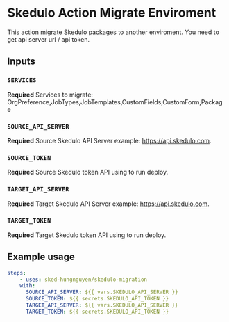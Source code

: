 # Skedulo Action Migrate Enviroment

This action migrate Skedulo packages to another enviroment. You need to get api server url / api token.

## Inputs

### `SERVICES`

**Required** Services to migrate: OrgPreference,JobTypes,JobTemplates,CustomFields,CustomForm,Package

### `SOURCE_API_SERVER`

**Required** Source Skedulo API Server example: https://api.skedulo.com.

### `SOURCE_TOKEN`

**Required** Source Skedulo token API using to run deploy.

### `TARGET_API_SERVER`

**Required** Target Skedulo API Server example: https://api.skedulo.com.

### `TARGET_TOKEN`

**Required** Target Skedulo token API using to run deploy.

## Example usage

```yaml
steps:
    - uses: sked-hungnguyen/skedulo-migration
    with:
      SOURCE_API_SERVER: ${{ vars.SKEDULO_API_SERVER }}
      SOURCE_TOKEN: ${{ secrets.SKEDULO_API_TOKEN }}
      TARGET_API_SERVER: ${{ vars.SKEDULO_API_SERVER }}
      TARGET_TOKEN: ${{ secrets.SKEDULO_API_TOKEN }}
```
